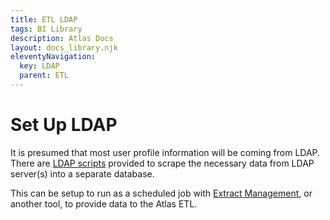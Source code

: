 ```yaml
---
title: ETL LDAP
tags: BI Library
description: Atlas Docs
layout: docs_library.njk
eleventyNavigation:
  key: LDAP
  parent: ETL
---
```


# Set Up LDAP

It is presumed that most user profile information will be coming from LDAP. There are [LDAP scripts](https://github.com/Riverside-Healthcare/Atlas/tree/master/LDAP) provided to scrape the necessary data from LDAP server(s) into a separate database.

This can be setup to run as a scheduled job with [Extract Management](https://github.com/Riverside-Healthcare/extract_management), or another tool, to provide data to the Atlas ETL.
